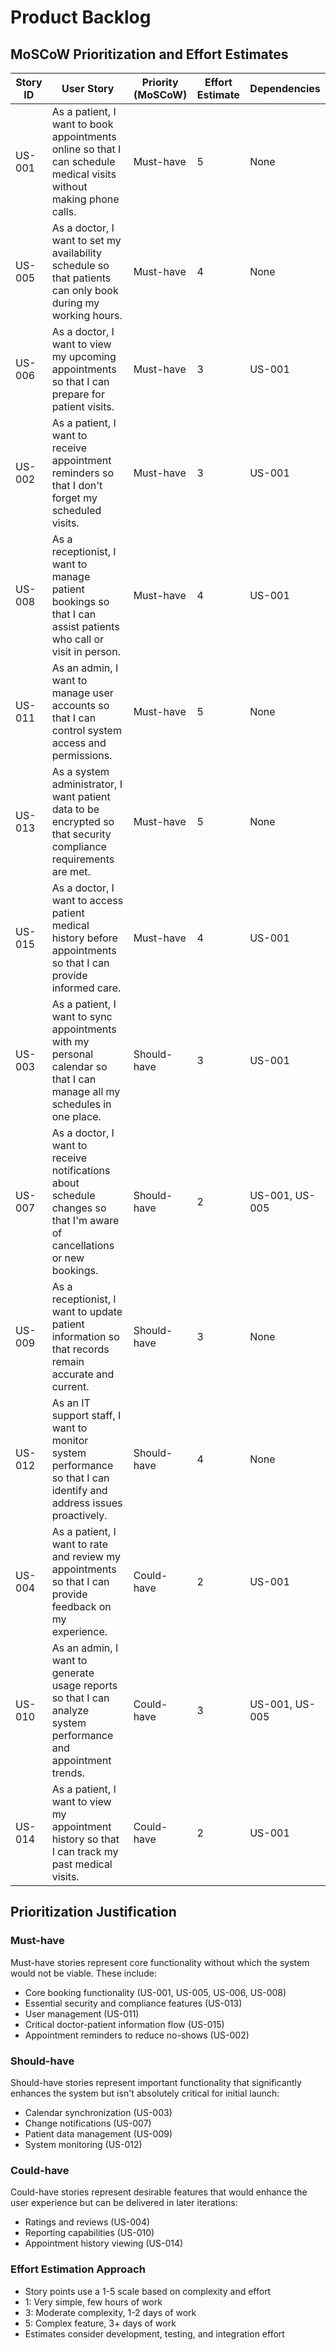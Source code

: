 # Product Backlog

## MoSCoW Prioritization and Effort Estimates

| Story ID | User Story | Priority (MoSCoW) | Effort Estimate | Dependencies |
|----------|------------|-------------------|-----------------|--------------|
| US-001 | As a patient, I want to book appointments online so that I can schedule medical visits without making phone calls. | Must-have | 5 | None |
| US-005 | As a doctor, I want to set my availability schedule so that patients can only book during my working hours. | Must-have | 4 | None |
| US-006 | As a doctor, I want to view my upcoming appointments so that I can prepare for patient visits. | Must-have | 3 | US-001 |
| US-002 | As a patient, I want to receive appointment reminders so that I don't forget my scheduled visits. | Must-have | 3 | US-001 |
| US-008 | As a receptionist, I want to manage patient bookings so that I can assist patients who call or visit in person. | Must-have | 4 | US-001 |
| US-011 | As an admin, I want to manage user accounts so that I can control system access and permissions. | Must-have | 5 | None |
| US-013 | As a system administrator, I want patient data to be encrypted so that security compliance requirements are met. | Must-have | 5 | None |
| US-015 | As a doctor, I want to access patient medical history before appointments so that I can provide informed care. | Must-have | 4 | US-001 |
| US-003 | As a patient, I want to sync appointments with my personal calendar so that I can manage all my schedules in one place. | Should-have | 3 | US-001 |
| US-007 | As a doctor, I want to receive notifications about schedule changes so that I'm aware of cancellations or new bookings. | Should-have | 2 | US-001, US-005 |
| US-009 | As a receptionist, I want to update patient information so that records remain accurate and current. | Should-have | 3 | None |
| US-012 | As an IT support staff, I want to monitor system performance so that I can identify and address issues proactively. | Should-have | 4 | None |
| US-004 | As a patient, I want to rate and review my appointments so that I can provide feedback on my experience. | Could-have | 2 | US-001 |
| US-010 | As an admin, I want to generate usage reports so that I can analyze system performance and appointment trends. | Could-have | 3 | US-001, US-005 |
| US-014 | As a patient, I want to view my appointment history so that I can track my past medical visits. | Could-have | 2 | US-001 |

## Prioritization Justification

### Must-have
Must-have stories represent core functionality without which the system would not be viable. These include:
- Core booking functionality (US-001, US-005, US-006, US-008)
- Essential security and compliance features (US-013)
- User management (US-011)
- Critical doctor-patient information flow (US-015)
- Appointment reminders to reduce no-shows (US-002)

### Should-have
Should-have stories represent important functionality that significantly enhances the system but isn't absolutely critical for initial launch:
- Calendar synchronization (US-003)
- Change notifications (US-007)
- Patient data management (US-009)
- System monitoring (US-012)

### Could-have
Could-have stories represent desirable features that would enhance the user experience but can be delivered in later iterations:
- Ratings and reviews (US-004)
- Reporting capabilities (US-010)
- Appointment history viewing (US-014)

### Effort Estimation Approach
- Story points use a 1-5 scale based on complexity and effort
- 1: Very simple, few hours of work
- 3: Moderate complexity, 1-2 days of work
- 5: Complex feature, 3+ days of work
- Estimates consider development, testing, and integration effort
